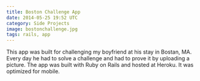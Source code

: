 ```yaml
---
title: Boston Challenge App
date: 2014-05-25 19:52 UTC
category: Side Projects
image: bostonchallenge.jpg
tags: rails, app
---
```


This app was built for challenging my boyfriend at his stay in Bostan, MA. Every day he had to solve a challenge and had to prove it by uploading a picture. The app was built with Ruby on Rails and hosted at Heroku. It was optimized for mobile.
